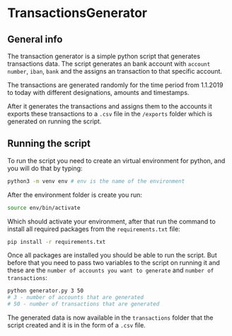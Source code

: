 # TransactionsGenerator

## General info
The transaction generator is a simple python script that generates transactions data.
The script generates an bank account with `account number`, `iban`, `bank` and the assigns an transaction to that specific account.

The transactions are generated randomly for the time period from 1.1.2019 to today with different designations, amounts and timestamps.

After it generates the transactions and assigns them to the accounts it exports these transactions to a `.csv` file in the `/exports` folder which is generated on running the script.

## Running the script
To run the script you need to create an virtual environment for python, and you will do that by typing:
```bash
python3 -m venv env # env is the name of the environment
```
After the environment folder is create you run:
```bash
source env/bin/activate
```
Which should activate your environment, after that run the command to install all required packages from the `requirements.txt` file:
```bash
pip install -r requirements.txt
```
Once all packages are installed you should be able to run the script. But before that you need to pass two variables to the script on running it and these are the `number of accounts you want to generate` and `number of transactions`:
```bash
python generator.py 3 50 
# 3 - number of accounts that are generated
# 50 - number of transactions that are generated
```

The generated data is now available in the `transactions` folder that the script created and it is in the form of a `.csv` file.
